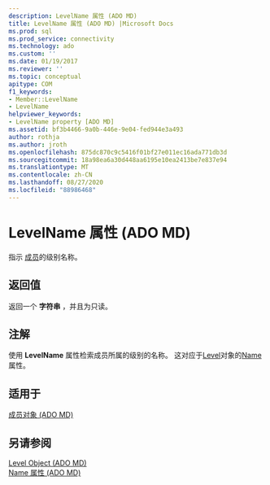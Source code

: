 ```yaml
---
description: LevelName 属性 (ADO MD)
title: LevelName 属性 (ADO MD) |Microsoft Docs
ms.prod: sql
ms.prod_service: connectivity
ms.technology: ado
ms.custom: ''
ms.date: 01/19/2017
ms.reviewer: ''
ms.topic: conceptual
apitype: COM
f1_keywords:
- Member::LevelName
- LevelName
helpviewer_keywords:
- LevelName property [ADO MD]
ms.assetid: bf3b4466-9a0b-446e-9e04-fed944e3a493
author: rothja
ms.author: jroth
ms.openlocfilehash: 875dc870c9c5416f01bf27e011ec16ada771db3d
ms.sourcegitcommit: 18a98ea6a30d448aa6195e10ea2413be7e837e94
ms.translationtype: MT
ms.contentlocale: zh-CN
ms.lasthandoff: 08/27/2020
ms.locfileid: "88986468"
---
```

# <a name="levelname-property-ado-md"></a>LevelName 属性 (ADO MD)
指示 [成员](./member-object-ado-md.md)的级别名称。  
  
## <a name="return-values"></a>返回值  
 返回一个 **字符串** ，并且为只读。  
  
## <a name="remarks"></a>注解  
 使用 **LevelName** 属性检索成员所属的级别的名称。 这对应于[Level](./level-object-ado-md.md)对象的[Name](./name-property-ado-md.md)属性。  
  
## <a name="applies-to"></a>适用于  
 [成员对象 (ADO MD)](./member-object-ado-md.md)  
  
## <a name="see-also"></a>另请参阅  
 [Level Object (ADO MD) ](./level-object-ado-md.md)   
 [Name 属性 (ADO MD)](./name-property-ado-md.md)